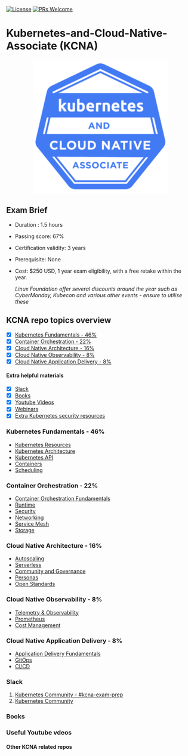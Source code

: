 [![License](https://img.shields.io/badge/License-Apache_2.0-blue.svg)](https://opensource.org/licenses/Apache-2.0)
[![PRs Welcome](https://img.shields.io/badge/PRs-welcome-brightgreen.svg?style=flat-square)](http://makeapullrequest.com)

# Kubernetes-and-Cloud-Native-Associate (KCNA)

<p align="center">
  <img width="360" src="KCNA-logo.jpeg">
</p>

## Exam Brief

- Duration : 1.5 hours
<!-- Number of questions : ??? Multiple choice questions -->
- Passing score: 67%
- Certification validity: 3 years
- Prerequisite: None
- Cost: $250 USD, 1 year exam eligibility, with a free retake within the year.

  *Linux Foundation offer several discounts around the year such as CyberMonday, Kubecon and various other events - ensure to utilise these*

## KCNA repo topics overview

- [X] [Kubernetes Fundamentals - 46%](#kubernetes-fundamentals---46)
- [X] [Container Orchestration - 22%](#containerr-orchestration---22)
- [X] [Cloud Native Architecture - 16%](#cloud-native-architecture---16)
- [X] [Cloud Native Observability - 8%](#cloud-native-observability---8)
- [X] [Cloud Native Application Delivery - 8%](#cloud-native-application-delivery---8)

#### Extra helpful materials

- [x] [Slack](#slack)
- [x] [Books](#books)
- [x] [Youtube Videos](#youtube-videos)
- [x] [Webinars](#webinars)
- [x] [Extra Kubernetes security resources](generic-kubernetes-containers-security/Kubernetes.md)

### Kubernetes Fundamentals - 46%

- [Kubernetes Resources](link)
- [Kubernetes Architecture](link)
- [Kubernetes API](link)
- [Containers](link)
- [Scheduling](link)

### Container Orchestration - 22%

- [Container Orchestration Fundamentals](link)
- [Runtime](link)
- [Security](link)
- [Networking](link)
- [Service Mesh](link)
- [Storage](link)

### Cloud Native Architecture - 16%

- [Autoscaling](link)
- [Serverless](link)
- [Community and Governance](link)
- [Personas](link)
- [Open Standards](link)

### Cloud Native Observability - 8%

- [Telemetry & Observability](link)
- [Prometheus](link)
- [Cost Management](link)

### Cloud Native Application Delivery - 8%

- [Application Delivery Fundamentals](link)
- [GitOps](link)
- [CI/CD](link)

### Slack

1. [Kubernetes Community - #kcna-exam-prep](https://kubernetes.slack.com)
1. [Kubernetes Community](https://kubernauts-slack-join.herokuapp.com/)

### Books

### Useful Youtube vdeos

#### Other KCNA related repos
